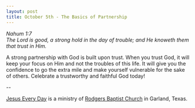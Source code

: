 ```yaml
---
layout: post
title: October 5th - The Basics of Partnership
---
```


_Nahum 1:7  
The Lord is good, a strong hold in the day of trouble; and He
knoweth them that trust in Him._

A strong partnership with God is built upon trust. When you trust
God, it will keep your focus on Him and not the troubles of this
life. It will give you the confidence to go the extra mile and make
yourself vulnerable for the sake of others. Celebrate a trustworthy
and faithful God today!

 --

<a href=http://jesuseveryday.net>Jesus Every Day</a> is a ministry of <a href=http://rodgersbaptist.net>Rodgers Baptist Church</a> in Garland, Texas.
